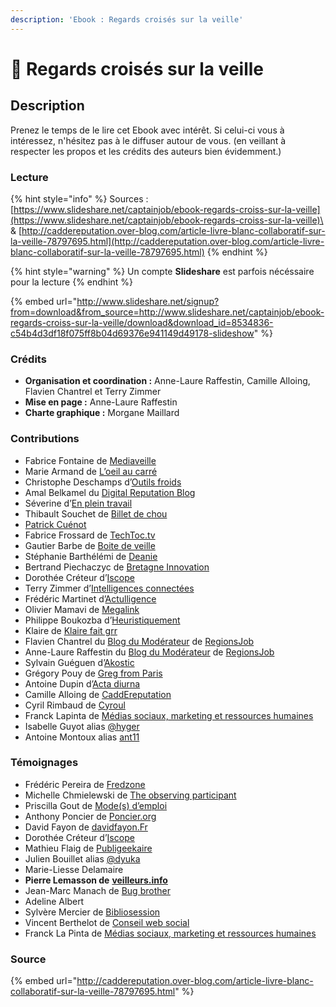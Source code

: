 ```yaml
---
description: 'Ebook : Regards croisés sur la veille'
---
```


# 📘 Regards croisés sur la veille

## **Description**

Prenez le temps de le lire cet Ebook avec intérêt. Si celui-ci vous à intéressez, n'hésitez pas à le diffuser autour de vous. (en veillant à respecter les propos et les crédits des auteurs bien évidemment.)



### **Lecture**

{% hint style="info" %}
Sources : [https://www.slideshare.net/captainjob/ebook-regards-croiss-sur-la-veille](https://www.slideshare.net/captainjob/ebook-regards-croiss-sur-la-veille)\
& [http://caddereputation.over-blog.com/article-livre-blanc-collaboratif-sur-la-veille-78797695.html](http://caddereputation.over-blog.com/article-livre-blanc-collaboratif-sur-la-veille-78797695.html)
{% endhint %}

{% hint style="warning" %}
Un compte **Slideshare** est parfois nécéssaire pour la lecture
{% endhint %}

{% embed url="http://www.slideshare.net/signup?from=download&from_source=http://www.slideshare.net/captainjob/ebook-regards-croiss-sur-la-veille/download&download_id=8534836-c54b4d3df18f075ff8b04d69376e941149d49178-slideshow" %}

### **Crédits**

* **Organisation et coordination :** Anne-Laure Raffestin, Camille Alloing, Flavien Chantrel et Terry Zimmer
* **Mise en page :** Anne-Laure Raffestin
* **Charte graphique :** Morgane Maillard

### **Contributions**

* Fabrice Fontaine de [Mediaveille](http://www.mediaveille.com/)
* Marie Armand de [L’oeil au carré](http://oeil-au-carre.fr/)
* Christophe Deschamps d’[Outils froids](http://www.outilsfroids.net/)
* Amal Belkamel du [Digital Reputation Blog](http://digitalreputationblog.com/)
* Séverine d’[En plein travail](http://enpleintravail.blogspot.com/)
* Thibault Souchet de [Billet de chou](http://billetdechou.blogspot.com/)
* [Patrick Cuénot](http://flavors.me/pcuenot)
* Fabrice Frossard de [TechToc.tv](http://techtoc.tv/accueil)
* Gautier Barbe de [Boite de veille](http://www.boitedeveille.fr/)
* Stéphanie Barthélémi de [Deanie](http://deanie.ultimteam.com/)
* Bertrand Piechaczyc de [Bretagne Innovation](http://www.bretagne-innovation.fr/)
* Dorothée Créteur d’[Iscope](http://www.iscope.fr/)
* Terry Zimmer d’[Intelligences connectées](http://intelligences-connectees.fr/)
* Frédéric Martinet d’[Actulligence](http://www.actulligence.com/)
* Olivier Mamavi de [Megalink](http://www.megalink.pro/)
* Philippe Boukozba d’[Heuristiquement](http://www.heuristiquement.com/)
* Klaire de [Klaire fait grr](http://www.klaire.fr/)
* Flavien Chantrel du [Blog du Modérateur](http://moderateur.blog.regionsjob.com/) de [RegionsJob](http://www.regionsjob.com/)
* Anne-Laure Raffestin du [Blog du Modérateur](http://moderateur.blog.regionsjob.com/) de [RegionsJob](http://www.regionsjob.com/)
* Sylvain Guéguen d’[Akostic](http://www.akostic.com/)
* Grégory Pouy de [Greg from Paris](http://gregorypouy.blogs.com/)
* Antoine Dupin d’[Acta diurna](http://actadiurna.fr/)
* Camille Alloing de [CaddEreputation](http://caddereputation.over-blog.com/)
* Cyril Rimbaud de [Cyroul](http://www.cyroul.com/)
* Franck Lapinta de [Médias sociaux, marketing et ressources humaines](http://www.francklapinta.com/)
* Isabelle Guyot alias [@hyger](http://twitter.com/#%21/hyger)
* Antoine Montoux alias [ant11](http://twitter.com/#%21/ant11)

### **Témoignages**

* Frédéric Pereira de [Fredzone](http://www.fredzone.org/)
* Michelle Chmielewski de [The observing participant](http://observingparticipant.wordpress.com/)
* Priscilla Gout de [Mode(s) d’emploi](http://redaction.blog.regionsjob.com/index.php/)
* Anthony Poncier de [Poncier.org](http://poncier.org/blog/)
* David Fayon de [davidfayon.Fr](http://davidfayon.fr/)
* Dorothée Créteur d’[Iscope](http://www.iscope.fr/)
* Mathieu Flaig de [Publigeekaire](http://www.publigeekaire.com/)
* Julien Bouillet alias [@dyuka](http://twitter.com/#%21/dyuka)
* Marie-Liesse Delamaire
* **Pierre Lemasson de** [**veilleurs.info**](https://www.veilleurs.info/)
* Jean-Marc Manach de [Bug brother](http://bugbrother.blog.lemonde.fr/)
* Adeline Albert
* Sylvère Mercier de [Bibliosession](http://www.bibliobsession.net/)
* Vincent Berthelot de [Conseil web social](http://www.conseilwebsocial.com/)
* Franck La Pinta de [Médias sociaux, marketing et ressources humaines](http://www.francklapinta.com/)

### **Source**

{% embed url="http://caddereputation.over-blog.com/article-livre-blanc-collaboratif-sur-la-veille-78797695.html" %}
